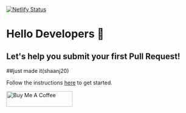 [![Netlify Status](https://api.netlify.com/api/v1/badges/ef50f459-d503-45a1-b9dd-b87e81e30117/deploy-status)](https://app.netlify.com/sites/gitstart/deploys)

# Hello Developers :wave:
## Let's help you submit your first Pull Request!
##just made it(shaanj20)

Follow the instructions [here](https://gitstart.tech) to get started. 


<a href="https://www.buymeacoffee.com/rishabhbansal" target="_blank"><img src="https://cdn.buymeacoffee.com/buttons/default-orange.png" alt="Buy Me A Coffee" height="41" width="174"></a>
